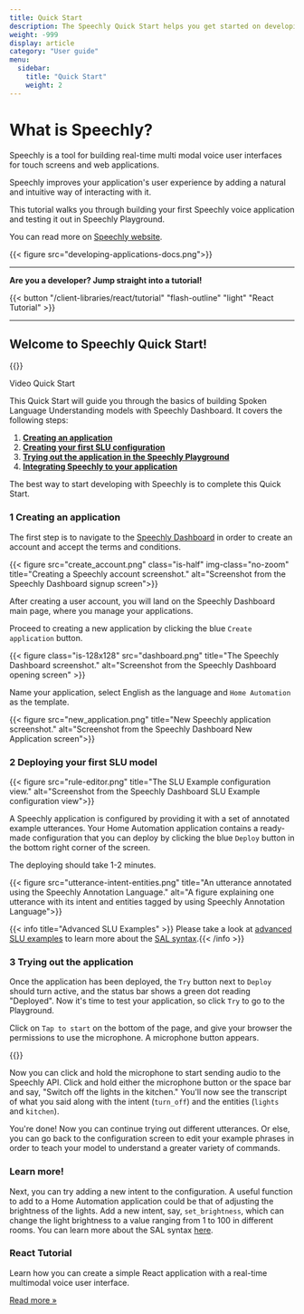 ```yaml
---
title: Quick Start
description: The Speechly Quick Start helps you get started on developing with Speechly Dashboard. 
weight: -999
display: article
category: "User guide"
menu:
  sidebar:
    title: "Quick Start"
    weight: 2
---
```


# What is Speechly?

Speechly is a tool for building real-time multi modal voice user interfaces for touch screens and web applications. 

Speechly improves your application's user experience by adding a natural and intuitive way of interacting with it.

This tutorial walks you through building your first Speechly voice application and testing it out in Speechly Playground. 

You can read more on [Speechly website](https://www.speechly.com/).

{{< figure src="developing-applications-docs.png">}}

--- 
**Are you a developer? Jump straight into a tutorial!**

{{< button "/client-libraries/react/tutorial" "flash-outline" "light" "React Tutorial" >}}

--- 

## Welcome to Speechly Quick Start!

{{<youtube PVYEMqnykro>}}

Video Quick Start

This Quick Start will guide you through the basics of building Spoken Language Understanding models with Speechly Dashboard. It covers the following steps:

1. **[Creating an application](#1-creating-an-application)**
2. **[Creating your first SLU configuration](#2-deploying-your-first-slu-model)**
3. **[Trying out the application in the Speechly Playground](#3-trying-out-the-application)**
4. **[Integrating Speechly to your application](#learn-more)**

The best way to start developing with Speechly is to complete this Quick Start.

### 1 Creating an application

The first step is to navigate to the [Speechly Dashboard](https://www.speechly.com/dashboard/) in order to create an account and accept the terms and conditions. 

{{< figure src="create_account.png" class="is-half" img-class="no-zoom" title="Creating a Speechly account screenshot." alt="Screenshot from the Speechly Dashboard signup screen">}}

After creating a user account, you will land on the Speechly Dashboard main page, where you manage your applications.

Proceed to creating a new application by clicking the blue `Create application` button. 

{{< figure class="is-128x128" src="dashboard.png" title="The Speechly Dashboard screenshot." alt="Screenshot from the Speechly Dashboard opening screen" >}} 

Name your application, select English as the language and `Home Automation` as the template.

{{< figure src="new_application.png" title="New Speechly application screenshot." alt="Screenshot from the Speechly Dashboard New Application screen">}}

### 2 Deploying your first SLU model

{{< figure src="rule-editor.png" title="The SLU Example configuration view." alt="Screenshot from the Speechly Dashboard SLU Example configuration view">}}

A Speechly application is configured by providing it with a set of annotated example utterances. Your Home Automation application contains a ready-made configuration that you can deploy by clicking the blue `Deploy` button in the bottom right corner of the screen. 

The deploying should take 1-2 minutes. 

{{< figure src="utterance-intent-entities.png" title="An utterance annotated using the Speechly Annotation Language." alt="A figure explaining one utterance with its intent and entities tagged by using Speechly Annotation Language">}}

{{< info title="Advanced SLU Examples" >}} Please take a look at [advanced SLU examples](https://www.speechly.com/docs/slu-examples/editing-slu-examples/#advanced-syntax-features) to learn more about the [SAL syntax](/slu-examples/editing-slu-examples/).{{< /info >}}

### 3 Trying out the application

Once the application has been deployed, the `Try` button next to `Deploy` should turn active, and the status bar shows a green dot reading "Deployed". Now it's time to test your application, so click `Try` to go to the Playground.

Click on `Tap to start` on the bottom of the page, and give your browser the permissions to use the microphone. A microphone button appears.

{{<videoloop src="permissions-in-playground.webm" >}}

Now you can click and hold the microphone to start sending audio to the Speechly API. Click and hold either the microphone button or the space bar and say, "Switch off the lights in the kitchen." You'll now see the transcript of what you said along with the intent (`turn_off`) and the entities (`lights` and `kitchen`).

You're done! Now you can continue trying out different utterances. Or else, you can go back to the configuration screen to edit your example phrases in order to teach your model to understand a greater variety of commands. 

### Learn more!

Next, you can try adding a new intent to the configuration. A useful function to add to a Home Automation application could be that of adjusting the brightness of the lights. Add a new intent, say, `set_brightness`, which can change the light brightness to a value ranging from 1 to 100 in different rooms. You can learn more about the SAL syntax [here](/slu-examples/editing-slu-examples/).

### React Tutorial 

Learn how you can create a simple React application with a real-time multimodal voice user interface.

[Read more &raquo;](/client-libraries/react-client/)


